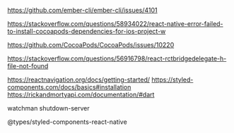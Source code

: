 https://github.com/ember-cli/ember-cli/issues/4101

https://stackoverflow.com/questions/58934022/react-native-error-failed-to-install-cocoapods-dependencies-for-ios-project-w

https://github.com/CocoaPods/CocoaPods/issues/10220

https://stackoverflow.com/questions/56916798/react-rctbridgedelegate-h-file-not-found

https://reactnavigation.org/docs/getting-started/
https://styled-components.com/docs/basics#installation
https://rickandmortyapi.com/documentation/#dart

watchman shutdown-server

@types/styled-components-react-native
